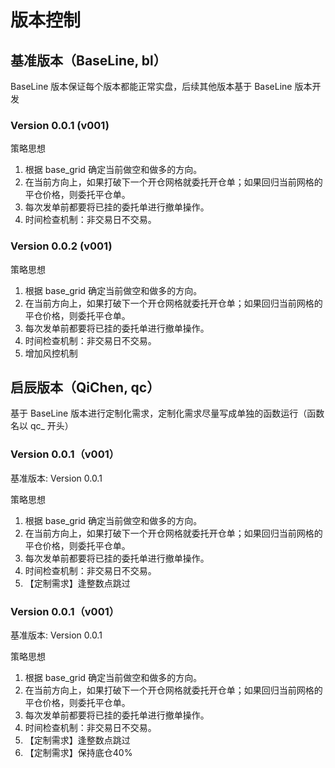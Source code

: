 # 版本控制

## 基准版本（BaseLine, bl）

BaseLine 版本保证每个版本都能正常实盘，后续其他版本基于 BaseLine 版本开发

### Version 0.0.1 (v001)

策略思想

1. 根据 base_grid 确定当前做空和做多的方向。
2. 在当前方向上，如果打破下一个开仓网格就委托开仓单；如果回归当前网格的平仓价格，则委托平仓单。
3. 每次发单前都要将已挂的委托单进行撤单操作。
4. 时间检查机制：非交易日不交易。

### Version 0.0.2 (v001)

策略思想

1. 根据 base_grid 确定当前做空和做多的方向。
2. 在当前方向上，如果打破下一个开仓网格就委托开仓单；如果回归当前网格的平仓价格，则委托平仓单。
3. 每次发单前都要将已挂的委托单进行撤单操作。
4. 时间检查机制：非交易日不交易。
5. 增加风控机制


## 启辰版本（QiChen, qc）

基于 BaseLine 版本进行定制化需求，定制化需求尽量写成单独的函数运行（函数名以 qc_ 开头）

### Version 0.0.1（v001）

基准版本: Version 0.0.1

策略思想

1. 根据 base_grid 确定当前做空和做多的方向。
2. 在当前方向上，如果打破下一个开仓网格就委托开仓单；如果回归当前网格的平仓价格，则委托平仓单。
3. 每次发单前都要将已挂的委托单进行撤单操作。
4. 时间检查机制：非交易日不交易。
5. 【定制需求】逢整数点跳过

### Version 0.0.1（v001）

基准版本: Version 0.0.1

策略思想

1. 根据 base_grid 确定当前做空和做多的方向。
2. 在当前方向上，如果打破下一个开仓网格就委托开仓单；如果回归当前网格的平仓价格，则委托平仓单。
3. 每次发单前都要将已挂的委托单进行撤单操作。
4. 时间检查机制：非交易日不交易。
5. 【定制需求】逢整数点跳过
6. 【定制需求】保持底仓40%